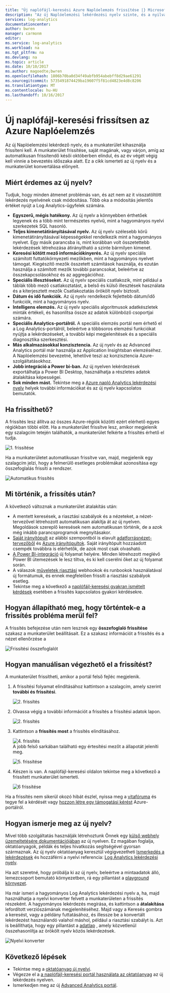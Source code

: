 ```yaml
---
title: "Új naplófájl-keresési Azure Naplóelemzés frissítése |} Microsoft Docs"
description: "Az új Naplóelemzési lekérdezési nyelv szinte, és a nyilvános előzetes verziójában való részvételhez.  Ez a cikk ismerteti az új nyelv és a munkaterület konvertálása előnyeit."
services: log-analytics
documentationcenter: 
author: bwren
manager: carmonm
editor: 
ms.service: log-analytics
ms.workload: na
ms.tgt_pltfrm: na
ms.devlang: na
ms.topic: article
ms.date: 10/10/2017
ms.author: magoedte;bwren
ms.openlocfilehash: 1806b70ba0d34f49abfb954abebff8d29ae61291
ms.sourcegitcommit: 5735491874429ba19607f5f81cd4823e4d8c8206
ms.translationtype: MT
ms.contentlocale: hu-HU
ms.lasthandoff: 10/16/2017
---
```

# <a name="azure-log-analytics-upgrade-to-new-log-search"></a>Új naplófájl-keresési frissítsen az Azure Naplóelemzés

Az új Naplóelemzési lekérdező nyelv, és a munkaterület kihasználja frissíteni kell.  A munkaterület frissítése, saját magának, vagy várjon, amíg az automatikusan frissítendő késői októberben elindul, és az év végét végig kell vinnie a bevezetés időszaka alatt.  Ez a cikk ismerteti az új nyelv és a munkaterület konvertálása előnyeit.  

## <a name="why-the-new-language"></a>Miért érdemes az új nyelv?
Tudjuk, hogy minden átmenet problémás van, és azt nem az it visszatöltött lekérdezés nyelvének csak módosítása.  Több oka a módosítás jelentős értéket nyújt a Log Analytics-ügyfelek számára.

- **Egyszerű, mégis hatékony.** Az új nyelv a könnyebben érthetőek legyenek és a több mint természetes nyelvű, mint a hagyományos nyelvi szerkezetek SQL hasonló.
- **Teljes kimenetátirányításával nyelv.**  Az új nyelv szélesebb körű kimenetátirányításával képességekkel rendelkezik mint a hagyományos nyelvet.  Egy másik parancsba is, mint korábban volt összetettebb lekérdezések létrehozása átirányítható a szinte bármilyen kimenet.
- **Keresési kötött mező információkinyerés.**  Az új nyelv speciális számított futtatókörnyezeti mezőkben, mint a hagyományos nyelvet támogat.  Kiegészítő mezők összetett számítások használja, és ezután használja a számított mezők további parancsokat, beleértve az összekapcsolásokhoz és az aggregációhoz.
- **Speciális illesztéseket.**  Az új nyelv speciális csatlakozik, mint például a táblák több mező csatlakoztatást, a belső és külső illesztések használata és a kiterjesztett mezők Csatlakoztatás örökölt nyelv biztosít.
- **Dátum és idő funkciók.**  Az új nyelv rendelkezik fejlettebb dátum/idő funkciók, mint a hagyományos nyelv.
- **Intelligens elemzés.**  Az új nyelv speciális algoritmusok adatkészletek minták értékeli, és hasonlítsa össze az adatok különböző csoportjai számára.
- **Speciális Analytics-portálról.**  A speciális elemzés portál nem érhető el a Log Analytics-portálról, beleértve a többsoros elemzési funkciókat nyújtja a lekérdezéseket, a további képi megjelenítések és a speciális diagnosztika szerkesztési.
- **Más alkalmazásokkal konzisztencia.**  Az új nyelv és az Advanced Analytics portál már használja az Application Insightsban elemzéséhez.  A Naplóelemzési bevezetné, lehetővé teszi az konzisztencia Azure-szolgáltatásokhoz.
- **Jobb integráció a Power bi-ban.** Az új nyelven lekérdezések exportálhatja a Power BI Desktop, használhatja a részletes adatok átalakítása képességei.
- **Sok minden mást.** Tekintse meg a [Azure napló Analytics lekérdezési nyelv](https://docs.loganalytics.io) helyek további információkat és az új nyelv kapcsolatos bemutatók.


## <a name="when-can-i-upgrade"></a>Ha frissíthető?
A frissítés lesz állítva az összes Azure-régiók közötti ezért elérhető egyes régiókban többi előtt.  Ha a munkaterület frissítve lesz, amikor megjelenik egy szalagcím tetején találhatók, a munkaterület felkérte a frissítés érhető el tudja.

![1. frissítése](media/log-analytics-log-search-upgrade/upgrade-01a.png)

Ha a munkaterületet automatikusan frissítve van, majd, megjelenik egy szalagcím jelzi, hogy a felmerülő esetleges problémákat azonosítása egy összefoglalás frissíti a rendszer.

 ![Automatikus frissítés](media/log-analytics-log-search-upgrade/auto-upgrade.png)


## <a name="what-happens-after-the-upgrade"></a>Mi történik, a frissítés után?
A következő változnak a munkaterület átalakítás után:

- A mentett keresések, a riasztási szabályok és a nézeteket, a nézet-tervezővel létrehozott automatikusan alakítja át az új nyelven.  Megoldások szereplő keresések nem automatikusan történik, de a azok még inkább parancsprogramok megnyitásakor.  
- [Saját irányítópult](log-analytics-dashboards.md) az alábbi szempontból is elavult [adatforrásnézet-tervezőből](log-analytics-view-designer.md) és [Azure irányítópultok](https://docs.microsoft.com/en-us/azure/azure-portal/azure-portal-dashboards.md).  Saját irányítópult hozzáadott csempék továbbra is elérhetők, de azok most csak olvasható.
- [A Power BI-integráció](log-analytics-powerbi.md) új folyamat helyére.  Minden létrehozott meglévő Power BI ütemezések le lesz tiltva, és ki kell cserélni őket az új folyamat során.
- A válaszok [műveletek riasztási](log-analytics-alerts-actions.md) webhookok és runbookok használatával új formátumuk, és ennek megfelelően frissíti a riasztási szabályok esetleg.
- Tekintse meg a következő a [naplófájl-keresési gyakran ismételt kérdések](log-analytics-log-search-faq.md) esetében a frissítés kapcsolatos gyakori kérdésekre.

## <a name="how-do-i-know-if-there-were-any-issues-from-the-upgrade"></a>Hogyan állapítható meg, hogy történtek-e a frissítés probléma merül fel?
A frissítés befejezése után nem lesznek egy **összefoglaló frissítése** szakasz a munkaterület beállításait.  Ez a szakasz információt a frissítés és a nézet ellenőrzése a

 ![Frissítési összefoglalót](media/log-analytics-log-search-upgrade/upgrade-summary.png)

## <a name="how-do-i-manually-perform-the-upgrade"></a>Hogyan manuálisan végezhető el a frissítést?
A munkaterület frissítheti, amikor a portál felső fejléc megjelenik.  

1.  A frissítési folyamat elindításához kattintson a szalagcím, amely szerint **további és frissítési**.

    ![2. frissítés](media/log-analytics-log-search-upgrade/upgrade-01a.png)<br>

2.  Olvassa végig a további információt a frissítés a frissítési adatok lapon.

    ![2. frissítés](media/log-analytics-log-search-upgrade/upgrade-03.png)<br>

3.  Kattintson a **frissítés most** a frissítés elindításához.

    ![4. frissítés](media/log-analytics-log-search-upgrade/upgrade-04.png)<br>A jobb felső sarkában található egy értesítési mezőt a állapotát jeleníti meg.
    
    ![5. frissítése](media/log-analytics-log-search-upgrade/upgrade-05.png)

4.  Készen is van.  A naplófájl-keresési oldalon tekintse meg a következő a frissített munkaterület ismerteti.

    ![6 frissítése](media/log-analytics-log-search-upgrade/upgrade-06.png)

Ha a frissítés nem sikerül okozó hibát észlel, nyissa meg a [vitafóruma](https://social.msdn.microsoft.com/Forums/azure/home?forum=opinsights) és tegye fel a kérdését vagy [hozzon létre egy támogatási kérést](../azure-supportability/how-to-create-azure-support-request.md) Azure-portálról.

## <a name="how-do-i-learn-the-new-language"></a>Hogyan ismerje meg az új nyelv?
Mivel több szolgáltatás használják létrehoztunk Önnek egy [külső webhely üzemeltetésére dokumentációjában](https://docs.loganalytics.io/) az új nyelven.  Ez magában foglalja, oktatóanyagok, példák és teljes hivatkozás segítségével gyorsan származnak. Az új nyelv oktatóanyag keresztül végigvezetheti [Ismerkedés a lekérdezések](https://go.microsoft.com/fwlink/?linkid=856078) és hozzáférni a nyelvi referencia: [Log Analytics lekérdezési nyelv](https://go.microsoft.com/fwlink/?linkid=856079).  

Ha azt szeretné, hogy próbálja ki az új nyelv, beleértve a mintaadatok álló, lemezcsoport bemutató környezetben, rá egy pillantást a [playground környezet](https://portal.loganalytics.io/demo#/discover/home).

Ha már ismeri a hagyományos Log Analytics lekérdezési nyelv a, ha, majd használhatja a nyelvi konverter felvett a munkaterületen a frissítés részeként.  A hagyományos lekérdezés megírása, és kattintson a **átalakítása** lefordított verziószámának megjelenítéséhez.  Majd vagy a Keresés gombra a keresést, vagy a példány futtatásához, és illessze be a konvertált lekérdezést használandó valahol máshol, például a riasztási szabályt is.  Azt is beállíthatja, hogy egy pillantást a [adatlap](log-analytics-log-search-transition.md) , amely közvetlenül összehasonlítja az örökölt nyelv közös lekérdezések.

![Nyelvi konverter](media/log-analytics-log-search-upgrade/language-converter.png)


## <a name="next-steps"></a>Következő lépések
- Tekintse meg a [oktatóanyag új nyelvi](https://go.microsoft.com/fwlink/?linkid=856078).
- Végezze el a [a naplófájl-keresési portál használata az oktatóanyag](log-analytics-log-search-log-search-portal.md) az új lekérdezés nyelven.
- Ismerkedjen meg az új [Advanced Analytics portál](https://go.microsoft.com/fwlink/?linkid=856587).
